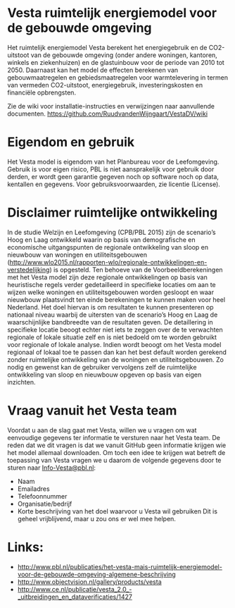# Vesta ruimtelijk energiemodel voor de gebouwde omgeving

Het ruimtelijk energiemodel Vesta berekent het energiegebruik en de CO2-uitstoot van de gebouwde omgeving (onder andere woningen, kantoren, winkels en ziekenhuizen) en de glastuinbouw voor de periode van 2010 tot 2050. Daarnaast kan het model de effecten berekenen van gebouwmaatregelen en gebiedsmaatregelen voor warmtelevering in termen van vermeden CO2-uitstoot, energiegebruik, investeringskosten en financiële opbrengsten.

Zie de wiki voor installatie-instructies en verwijzingen naar aanvullende documenten.
https://github.com/RuudvandenWijngaart/VestaDV/wiki

# Eigendom en gebruik

Het Vesta model is eigendom van het Planbureau voor de Leefomgeving. Gebruik is voor eigen risico, PBL is niet aansprakelijk voor gebruik door derden, er wordt geen garantie gegeven noch op software noch op data, kentallen en gegevens. Voor gebruiksvoorwaarden, zie licentie (License).

# Disclaimer ruimtelijke ontwikkeling

In de studie Welzijn en Leefomgeving (CPB/PBL 2015) zijn de scenario’s Hoog en Laag ontwikkeld waarin op basis van demografische en economische uitgangspunten de regionale ontwikkeling van sloop en nieuwbouw van woningen en utiliteitsgebouwen (http://www.wlo2015.nl/rapporten-wlo/regionale-ontwikkelingen-en-verstedelijking) is opgesteld. Ten behoeve van de Voorbeeldberekeningen met het Vesta model zijn deze regionale ontwikkelingen op basis van heuristische regels verder gedetailleerd in specifieke locaties om aan te wijzen welke woningen en utiliteitsgebouwen worden gesloopt en waar nieuwbouw plaatsvindt ten einde berekeningen te kunnen maken voor heel Nederland. Het doel hiervan is om resultaten te kunnen presenteren op
nationaal niveau waarbij de uitersten van de scenario’s Hoog en Laag de waarschijnlijke bandbreedte van de resultaten geven. De detaillering in specifieke locatie beoogt echter niet iets te zeggen over de te verwachten regionale of lokale situatie zelf en is niet bedoeld om te worden gebruikt voor regionale of lokale analyse. Indien wordt beoogt om het Vesta model regionaal of lokaal toe te passen dan kan het best default worden gerekend zonder ruimtelijke ontwikkeling van de woningen en utiliteitsgebouwen. Zo nodig en
gewenst kan de gebruiker vervolgens zelf de ruimtelijke ontwikkeling van sloop en nieuwbouw opgeven op basis van eigen inzichten.

# Vraag vanuit het Vesta team
Voordat u aan de slag gaat met Vesta, willen we u vragen om wat eenvoudige gegevens ter informatie te versturen naar het Vesta team. De reden dat we dit vragen is dat we vanuit GitHub geen informatie krijgen wie het model allemaal downloaden. Om toch een idee te krijgen wat betreft de toepassing van Vesta vragen we u daarom de volgende gegevens door te sturen naar Info-Vesta@pbl.nl:
-	Naam
-	Emailadres
-	Telefoonnummer
-	Organisatie/bedrijf
-	Korte beschrijving van het doel waarvoor u Vesta wil gebruiken
Dit is geheel vrijblijvend, maar u zou ons er wel mee helpen. 

# Links:
* http://www.pbl.nl/publicaties/het-vesta-mais-ruimtelijk-energiemodel-voor-de-gebouwde-omgeving-algemene-beschrijving
* http://www.objectvision.nl/gallery/products/vesta
* http://www.ce.nl/publicatie/vesta_2.0_-_uitbreidingen_en_dataverificaties/1427
